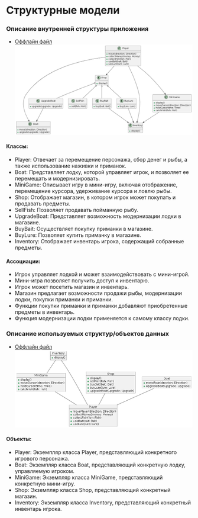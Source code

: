 # Структурные модели
### Описание внутренней структуры приложения
* [Оффлайн файл](diagrams/struct/class_diagram.puml)
![Диаграмма классов](diagrams/struct/class_diagram.png)

#### Классы:

- Player: Отвечает за перемещение персонажа, сбор денег и рыбы, а также использование наживки и приманок.
- Boat: Представляет лодку, которой управляет игрок, и позволяет ее перемещать и модернизировать.
- MiniGame: Описывает игру в мини-игру, включая отображение, перемещение курсора, удерживание курсора и ловлю рыбы.
- Shop: Отображает магазин, в котором игрок может покупать и продавать предметы.
- SellFish: Позволяет продавать пойманную рыбу.
- UpgradeBoat: Представляет возможность модернизации лодки в магазине.
- BuyBait: Осуществляет покупку приманки в магазине.
- BuyLure: Позволяет купить приманку в магазине.
- Inventory: Отображает инвентарь игрока, содержащий собранные предметы.

#### Ассоциации:

- Игрок управляет лодкой и может взаимодействовать с мини-игрой.
- Мини-игра позволяет получить доступ к инвентарю.
- Игрок может посетить магазин и инвентарь.
- Магазин предлагает возможности продажи рыбы, модернизации лодки, покупки приманки и приманки.
- Функции покупки приманки и приманки добавляют приобретенные предметы в инвентарь.
- Функция модернизации лодки применяется к самому классу лодки.

### Описание используемых структур/объектов данных
* [Оффлайн файл](diagrams/struct/objects_diagram.puml)
![Диаграмма классов](diagrams/struct/objects_diagram.png)

#### Объекты:

- Player: Экземпляр класса Player, представляющий конкретного игрового персонажа.
- Boat: Экземпляр класса Boat, представляющий конкретную лодку, управляемую игроком.
- MiniGame: Экземпляр класса MiniGame, представляющий конкретную мини-игру.
- Shop: Экземпляр класса Shop, представляющий конкретный магазин.
- Inventory: Экземпляр класса Inventory, представляющий конкретный инвентарь игрока.
